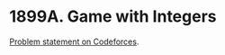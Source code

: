 # 1899A. Game with Integers

[Problem statement on Codeforces](https://codeforces.com/problemset/problem/1899/A?locale=en).